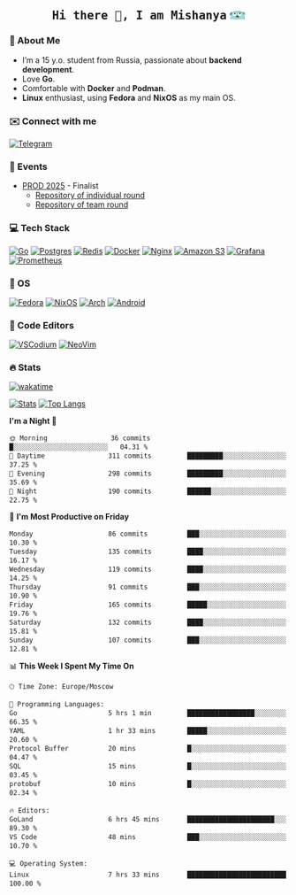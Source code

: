 <h2 align='center'><samp><strong>Hi there 👋, I am Mishanya</strong></samp> <img height="15px" src="./assets/gopher-header.png"></h2>

### 🚀 About Me

- I’m a 15 y.o. student from Russia, passionate about **backend development**.
- Love **Go**.
- Comfortable with **Docker** and **Podman**.
- **Linux** enthusiast, using **Fedora** and **NixOS** as my main OS.

### ✉️ Connect with me

[![Telegram](https://img.shields.io/badge/Telegram-2CA5E0?style=for-the-badge&logo=telegram&logoColor=white)](https://t.me/misshanya7)

### 📅 Events

- [PROD 2025](https://prodcontest.ru) - Finalist
  - [Repository of individual round](https://github.com/misshanya/PROD2025-final-individual)
  - [Repository of team round](https://github.com/Central-University-IT-prod/2025-final-command-team-32-prod-final-team/)

### 💻 Tech Stack

[![Go](https://img.shields.io/badge/Go-%2300ADD8.svg?style=for-the-badge&logo=go&logoColor=white)](#)
[![Postgres](https://img.shields.io/badge/Postgres-%23316192.svg?style=for-the-badge&logo=postgresql&logoColor=white)](#)
[![Redis](https://img.shields.io/badge/redis-%23DD0031.svg?style=for-the-badge&logo=redis&logoColor=white)](#)
[![Docker](https://img.shields.io/badge/Docker-2496ED?style=for-the-badge&logo=docker&logoColor=fff)](#)
[![Nginx](https://img.shields.io/badge/nginx-%23009639.svg?style=for-the-badge&logo=nginx&logoColor=white)](#)
[![Amazon S3](https://img.shields.io/badge/Amazon%20S3-FF9900?style=for-the-badge&logo=amazons3&logoColor=white)](#)
[![Grafana](https://img.shields.io/badge/Grafana-F2F4F9?style=for-the-badge&logo=grafana&logoColor=orange&labelColor=F2F4F9)](#)
[![Prometheus](https://img.shields.io/badge/Prometheus-000000?style=for-the-badge&logo=prometheus&labelColor=000000)](#)

### 🐧 OS

[![Fedora](https://img.shields.io/badge/Fedora-51A2DA?style=for-the-badge&logo=fedora&logoColor=fff)](#)
[![NixOS](https://img.shields.io/badge/NixOS-5277C3?style=for-the-badge&logo=nixos&logoColor=white)](#)
[![Arch](https://img.shields.io/badge/Arch%20Linux-1793D1?logo=arch-linux&logoColor=fff&style=for-the-badge)](#)
[![Android](https://img.shields.io/badge/Android-3DDC84?style=for-the-badge&logo=android&logoColor=white)](#)

### 📝 Code Editors

[![VSCodium](https://img.shields.io/badge/VSCodium-2F80ED?style=for-the-badge&logo=vscodium&logoColor=fff)](#)
[![NeoVim](https://img.shields.io/badge/NeoVim-%2357A143.svg?&style=for-the-badge&logo=neovim&logoColor=white)](#)

### 🔥 Stats

[![wakatime](https://wakatime.com/badge/user/6c2e820c-673b-4690-9190-7b15c368b37f.svg?style=for-the-badge)](https://wakatime.com/@misshanya)

[![Stats](https://github-readme-stats.vercel.app/api?username=misshanya&show_icons=true&theme=dracula)](#)
[![Top Langs](https://github-readme-stats.vercel.app/api/top-langs/?username=misshanya&layout=compact&theme=dracula)](#)

<!--START_SECTION:waka-->
**I'm a Night 🦉** 

```text
🌞 Morning                36 commits          █░░░░░░░░░░░░░░░░░░░░░░░░   04.31 % 
🌆 Daytime                311 commits         █████████░░░░░░░░░░░░░░░░   37.25 % 
🌃 Evening                298 commits         █████████░░░░░░░░░░░░░░░░   35.69 % 
🌙 Night                  190 commits         ██████░░░░░░░░░░░░░░░░░░░   22.75 % 
```
📅 **I'm Most Productive on Friday** 

```text
Monday                   86 commits          ███░░░░░░░░░░░░░░░░░░░░░░   10.30 % 
Tuesday                  135 commits         ████░░░░░░░░░░░░░░░░░░░░░   16.17 % 
Wednesday                119 commits         ████░░░░░░░░░░░░░░░░░░░░░   14.25 % 
Thursday                 91 commits          ███░░░░░░░░░░░░░░░░░░░░░░   10.90 % 
Friday                   165 commits         █████░░░░░░░░░░░░░░░░░░░░   19.76 % 
Saturday                 132 commits         ████░░░░░░░░░░░░░░░░░░░░░   15.81 % 
Sunday                   107 commits         ███░░░░░░░░░░░░░░░░░░░░░░   12.81 % 
```


📊 **This Week I Spent My Time On** 

```text
🕑︎ Time Zone: Europe/Moscow

💬 Programming Languages: 
Go                       5 hrs 1 min         █████████████████░░░░░░░░   66.35 % 
YAML                     1 hr 33 mins        █████░░░░░░░░░░░░░░░░░░░░   20.60 % 
Protocol Buffer          20 mins             █░░░░░░░░░░░░░░░░░░░░░░░░   04.47 % 
SQL                      15 mins             █░░░░░░░░░░░░░░░░░░░░░░░░   03.45 % 
protobuf                 10 mins             █░░░░░░░░░░░░░░░░░░░░░░░░   02.34 % 

🔥 Editors: 
GoLand                   6 hrs 45 mins       ██████████████████████░░░   89.30 % 
VS Code                  48 mins             ███░░░░░░░░░░░░░░░░░░░░░░   10.70 % 

💻 Operating System: 
Linux                    7 hrs 33 mins       █████████████████████████   100.00 % 
```


<!--END_SECTION:waka-->
